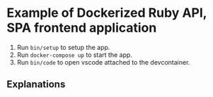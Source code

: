 # Example of Dockerized Ruby API, SPA frontend application

1. Run `bin/setup` to setup the app.
2. Run `docker-compose up` to start the app.
3. Run `bin/code` to open vscode attached to the devcontainer.

## Explanations
